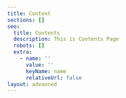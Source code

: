 ```yaml
---
title: Content
sections: []
seo:
  title: Contents
  description: This is Contents Page
  robots: []
  extra:
    - name: ''
      value: ''
      keyName: name
      relativeUrl: false
layout: advanced
---
```

